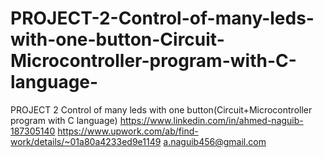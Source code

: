 # PROJECT-2-Control-of-many-leds-with-one-button-Circuit-Microcontroller-program-with-C-language-
PROJECT 2 Control of many leds with one button(Circuit+Microcontroller program with C language)
https://www.linkedin.com/in/ahmed-naguib-187305140
https://www.upwork.com/ab/find-work/details/~01a80a4233ed9e1149
a.naguib456@gmail.com
